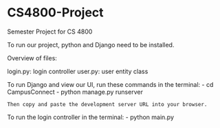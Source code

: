 # CS4800-Project
Semester Project for CS 4800

To run our project, python and Django need to be installed.


Overview of files:

login.py: login controller
user.py: user entity class


To run Django and view our UI, run these commands in the terminal:
    - cd CampusConnect
    - python manage.py runserver

    Then copy and paste the development server URL into your browser.

To run the login controller in the terminal:
    - python main.py